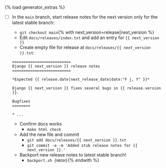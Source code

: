 {% load generator_extras %}
- [ ] In the `main` branch, start release notes for the next version only for the latest stable branch:

    - `git checkout main`{% with next_version=release|next_version %}
    - Edit `docs/releases/index.txt` and add an entry for `{{ next_version }}`
    - Create empty file for release at `docs/releases/{{ next_version }}.txt`:
    ```
    ==========================
    Django {{ next_version }} release notes
    ==========================

    *Expected {{ release.date|next_release_date|date:"F j, Y" }}*

    Django {{ next_version }} fixes several bugs in {{ release.version }}.

    Bugfixes
    ========

    * ...

    ```
    - Confirm docs works
        - `make html check`
    - Add the new file and commit
        - `git add docs/releases/{{ next_version }}.txt`
        - `git commit -a -m 'Added stub release notes for {{ next_version }}.'`
    - Backport new release notes to latest stable branch!
        - `backport.sh {HASH}`{% endwith %}
